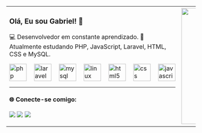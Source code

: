 <table>
  <tr>
    <td>

### Olá, Eu sou Gabriel! 👋

💻 Desenvolvedor em constante aprendizado.
🚀 Atualmente estudando PHP, JavaScript, Laravel, HTML, CSS e MySQL.

<div style="display: flex; gap: 10px;">
  <img src="https://cdn.jsdelivr.net/gh/devicons/devicon/icons/php/php-original.svg" height="46" alt="php logo"  />
  <img width="12" />
  <img src="https://cdn.jsdelivr.net/gh/devicons/devicon/icons/laravel/laravel-original.svg" height="46" alt="laravel logo"  />
  <img width="12" />
  <img src="https://cdn.jsdelivr.net/gh/devicons/devicon/icons/mysql/mysql-original.svg" height="46" alt="mysql logo"  />
  <img width="12" />
  <img src="https://cdn.jsdelivr.net/gh/devicons/devicon/icons/linux/linux-original.svg" height="46" alt="linux logo"  />
  <img width="12" />
  <img src="https://cdn.jsdelivr.net/gh/devicons/devicon/icons/html5/html5-original.svg" height="46" alt="html5 logo"  />
  <img width="12" />
  <img src="https://cdn.jsdelivr.net/gh/devicons/devicon/icons/css3/css3-original.svg" height="46" alt="css logo"  />
  <img width="12" />
  <img src="https://cdn.jsdelivr.net/gh/devicons/devicon/icons/javascript/javascript-original.svg" height="46" alt="javascript logo"  />
</div>

<hr>

#### 🌐 Conecte-se comigo:

 <a href="https://www.linkedin.com/in/gabriel-andrade-90626734a"><img src="https://img.shields.io/badge/LinkedIn-0077B5?style=for-the-badge&logo=linkedin&logoColor=white"/></a>
<a href="https://w.app/pkh7r1"><img src="https://img.shields.io/badge/WhatsApp-25D366?style=for-the-badge&logo=whatsapp&logoColor=white"/></a>
<a href="gabrieloliveiraandrade680@hotmail.com"><img src="https://img.shields.io/badge/Gmail-D14836?style=for-the-badge&logo=gmail&logoColor=white"/></a>




</td>
    <td align="center">
      <img src="https://www.primecursos.com.br/blog/wp-content/uploads/2020/05/tenor-1.gif" width="310px" alt="Dog studying" />
    </td>
  </tr>
</table>

